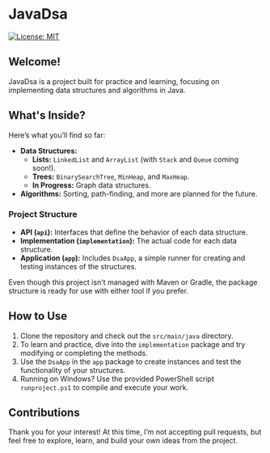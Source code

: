 # JavaDsa

[![License: MIT](https://img.shields.io/badge/License-MIT-yellow.svg)](https://opensource.org/licenses/MIT)

## Welcome!
JavaDsa is a project built for practice and learning, focusing on implementing data structures and algorithms in Java.

## What's Inside?
Here’s what you’ll find so far:
- **Data Structures:**
  - **Lists:** `LinkedList` and `ArrayList` (with `Stack` and `Queue` coming soon!).
  - **Trees:** `BinarySearchTree`, `MinHeap`, and `MaxHeap`.
  - **In Progress:** Graph data structures.
- **Algorithms:** Sorting, path-finding, and more are planned for the future.

### Project Structure
- **API (`api`):** Interfaces that define the behavior of each data structure.
- **Implementation (`implementation`):** The actual code for each data structure.
- **Application (`app`):** Includes `DsaApp`, a simple runner for creating and testing instances of the structures.
  
Even though this project isn't managed with Maven or Gradle, the package structure is ready for use with either tool if you prefer.

## How to Use
1. Clone the repository and check out the `src/main/java` directory.
2. To learn and practice, dive into the `implementation` package and try modifying or completing the methods.
3. Use the `DsaApp` in the `app` package to create instances and test the functionality of your structures.
4. Running on Windows? Use the provided PowerShell script `runproject.ps1` to compile and execute your work.

## Contributions
Thank you for your interest! At this time, I’m not accepting pull requests, but feel free to explore, learn, and build your own ideas from the project.
